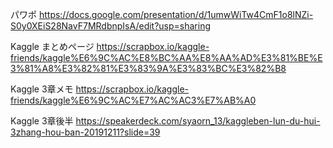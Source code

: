 パワポ
https://docs.google.com/presentation/d/1umwWiTw4CmF1o8lNZi-S0y0XEiS28NavF7MRdbnpIsA/edit?usp=sharing

Kaggle まとめページ
https://scrapbox.io/kaggle-friends/kaggle%E6%9C%AC%E8%BC%AA%E8%AA%AD%E3%81%BE%E3%81%A8%E3%82%81%E3%83%9A%E3%83%BC%E3%82%B8

Kaggle 3章メモ
https://scrapbox.io/kaggle-friends/kaggle%E6%9C%AC%E7%AC%AC3%E7%AB%A0

Kaggle 3章後半
https://speakerdeck.com/syaorn_13/kaggleben-lun-du-hui-3zhang-hou-ban-20191211?slide=39

